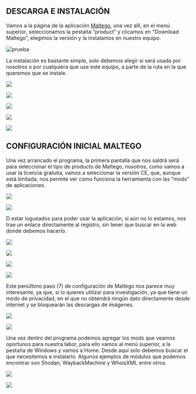 ## DESCARGA E INSTALACIÓN
Vamos a la página de la aplicación [Maltego](https://www.maltego.com), una vez allí, en el menú superior, seleccionamos la pestaña “product” y clicamos en “Download Maltego”, elegimos la versión y la instalamos en nuestro equipo.

![prueba](Aspose.Words.1faf0c9e-02ad-4db6-b73a-8ea5766580e2.001.png)

La instalación es bastante simple, solo debemos elegir si será usada por nosotros o por cualquiera que use este equipo, a parte de la ruta en la que queremos que se instale.

![](Aspose.Words.1faf0c9e-02ad-4db6-b73a-8ea5766580e2.002.png)

![](Aspose.Words.1faf0c9e-02ad-4db6-b73a-8ea5766580e2.003.png)

![](Aspose.Words.1faf0c9e-02ad-4db6-b73a-8ea5766580e2.004.png)

![](Aspose.Words.1faf0c9e-02ad-4db6-b73a-8ea5766580e2.005.png)

![](Aspose.Words.1faf0c9e-02ad-4db6-b73a-8ea5766580e2.006.png)

## CONFIGURACIÓN INICIAL MALTEGO
Una vez arrancado el programa, la primera pantalla que nos saldrá será para seleccionar el tipo de producto de Maltego, nosotros, como vamos a usar la licencia gratuita, vamos a seleccionar la versión CE, que, aunque está limitada, nos permite ver como funciona la herramienta con las “mods” de aplicaciones.

![](Aspose.Words.1faf0c9e-02ad-4db6-b73a-8ea5766580e2.007.png)

![](Aspose.Words.1faf0c9e-02ad-4db6-b73a-8ea5766580e2.008.png)

D estar logueados para poder usar la aplicación, si aún no lo estamos, nos trae un enlace directamente al registro, sin tener que buscar en la web donde debemos hacerlo. 

![](Aspose.Words.1faf0c9e-02ad-4db6-b73a-8ea5766580e2.009.png)

![](Aspose.Words.1faf0c9e-02ad-4db6-b73a-8ea5766580e2.010.png)

![](Aspose.Words.1faf0c9e-02ad-4db6-b73a-8ea5766580e2.011.png)

![](Aspose.Words.1faf0c9e-02ad-4db6-b73a-8ea5766580e2.012.png)

Este penúltimo paso (7) de configuración de Maltego nos parece muy interesante, ya que, si lo quieres utilizar para investigación, ya que tiene un modo de privacidad, en el que no obtendrá ningún dato directamente desde internet y se bloquearán las descargas de imágenes. 

![](Aspose.Words.1faf0c9e-02ad-4db6-b73a-8ea5766580e2.013.png)

![](Aspose.Words.1faf0c9e-02ad-4db6-b73a-8ea5766580e2.014.png)

Una vez dentro del programa podemos agregar los mods que veamos oportunos para nuestra labor, para ello vamos al menú superior, a la pestaña de Windows y vamos a Home. Desde aquí solo debemos buscar el que necesitemos e instalarlo. Algunos ejemplos de módulos que podemos encontrar son Shodan, WaybackMachine y WhoisXML entre otros.

![](Aspose.Words.1faf0c9e-02ad-4db6-b73a-8ea5766580e2.015.png)

![](Aspose.Words.1faf0c9e-02ad-4db6-b73a-8ea5766580e2.016.png)
